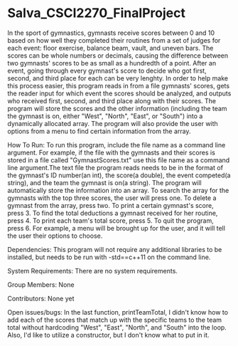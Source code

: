 # Salva_CSCI2270_FinalProject
In the sport of gymnastics, gymnasts receive scores between 0 and 10 based on how well they completed their routines from a set of judges for each event: floor exercise, balance beam, vault, and uneven bars. The scores can be whole numbers or decimals, causing the difference between two gymnasts' scores to be as small as a hundredth of a point. After an event, going through every gymnast's score to decide who got first, second, and third place for each can be very lenghty. In order to help make this process easier, this program reads in from a file gymnasts' scores, gets the reader input for which event the scores should be analyzed, and outputs who received first, second, and third place along with their scores. The program will store the scores and the other information (including the team the gymnast is on, either "West", "North", "East", or "South") into a dynamically allocated array. The program will also provide the user with options from a menu to find certain information from the array.

How To Run:
To run this program, include the file name as a command line argument. For example, if the file with the gymnasts and their scores is stored in a file called "GymnastScores.txt" use this file name as a command line argument.The text file the program reads needs to be in the format of the gymnast's ID number(an int), the score(a double), the event competed(a string), and the team the gymnast is on(a string). The program will automatically store the information into an array. To search the array for the gymnasts with the top three scores, the user will press one. To delete a gymnast from the array, press two. To print a certain gymnast's score, press 3. To find the total deductions a gymnast received for her routine, press 4. To print each team's total score, press 5. To quit the program, press 6. For example, a menu will be brought up for the user, and it will tell the user their options to choose. 

Dependencies:
This program will not require any additional libraries to be installed, but needs to be run with -std==c++11 on the command line. 

System Requirements:
There are no system requirements. 

Group Members:
None

Contributors:
None yet

Open issues/bugs:
In the last function, printTeamTotal, I didn't know how to add each of the scores that match up with the specific teams to the team total without hardcoding "West", "East", "North", and "South" into the loop. Also, I'd like to utilize a constructor, but I don't know what to put in it. 
